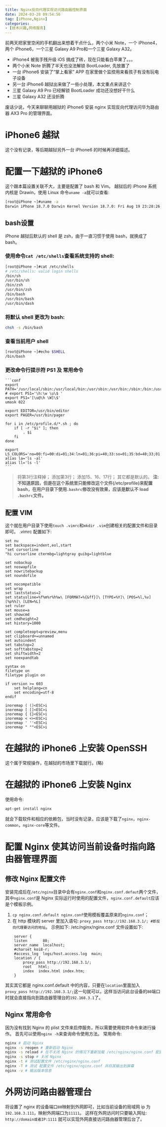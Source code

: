 ```yaml
---
title: Nginx反向代理实现访问路由器控制界面
date: 2024-03-28 09:54:56
tag: [iPhone,Nginx]
categories: 
- [技术兴趣,网络服务]
---
```

前两天把家里空闲的手机翻出来想着干点什么，两个小米 Note，一个 iPhone4，两个 iPhone6，一个三星 Galaxy A9 Pro和一个三星 Galaxy A32。
- iPhone4 被我手残升级 iOS 搞成了砖，现在只能看白苹果了。。。
- 两个小米 Note 折腾了半天也没法解锁 BootLoader, 先放置了
- 一台 iPhone6 安装了“掌上看家” APP 在家里做个监控用来看孩子有没有玩电子设备
- 另一台 iPhone6 越狱出来做了一些小处理，本文重点来讲这个
- 三星 Galaxy A9 Pro 已经解锁 BootLoader 成功还没想好干什么
- 三星 Galaxy A32 还没折腾
<!--more-->

废话少说，今天来聊聊用越狱的 iPhone6 安装 nginx 实现反向代理访问华为路由器 AX3 Pro 的管理界面。

# iPhone6 越狱
这个没有记录，等后期越狱另外一台 iPhone6 的时候再详细描述。

# 配置一下越狱的 iPhone6
这个跟本篇设置关联不大，主要是配置了 bash 和 Vim。
越狱后的 iPhone 系统内核是 Drawin，使用 Linux 命令`uname -a`就可以查看:
```bash
[root@iPhone ~]#uname -a
Darwin iPhone 18.7.0 Darwin Kernel Version 18.7.0: Fri Aug 19 23:28:26 PDT 2022; root:xnu-4903.272.5~1/RELEASE_ARM64_T7000 iPhone7,1 arm Darwin
```
## bash设置
iPhone 越狱后默认的 shell 是 zsh，由于一直习惯于使用 bash，就换成了 bash。

### 使用命令`cat /etc/shells`查看系统支持的 shell:
```bash
[root@iPhone ~]#cat /etc/shells
# /etc/shells: valid login shells
/bin/sh
/usr/bin/sh
/bin/zsh
/usr/bin/zsh
/bin/bash
/usr/bin/bash
/usr/bin/dash
```

### 将默认 shell 更改为 bash:
```bash
chsh -s /bin/bash
```

### 查看当前用户 shell
```bash
[root@iPhone ~]#echo $SHELL
/bin/bash
```

### 更改命令行提示符 PS1 及 常用命令

    ```conf
    export PATH='/usr/local/sbin:/usr/local/bin:/usr/sbin:/usr/bin:/sbin:/bin:/usr/bin/X11:/usr/games'
    # export PS1='\h:\w \u\$ '
    export PS1='[\u@\h \W]\$'
    umask 022

    export EDITOR=/usr/bin/editor
    export PAGER=/usr/bin/pager

    for i in /etc/profile.d/*.sh ; do
        if [ -r "$i" ]; then
            . $i
        fi
    done

    export LS_COLORS='no=00:fi=00:di=01;34:ln=01;36:pi=40;33:so=01;35:bd=40;33;01:cd=40;33;01:or=01;05;37;41:mi=01;05;37;41:ex=01;32:*.cmd=01;35:*.exe=01;35:*.com=01;35:*.btm=01;35:*.bat=01;35:*.sh=01;35:*.csh=01;35:*.tar=01;31:*.tgz=01;31:*.arj=01;31:*.taz=01;31:*.lzh=01;31:*.zip=01;31:*.z=01;31:*.Z=01;31:*.gz=01;31:*.bz2=01;31:*.bz=01;31:*.tz=01;31:*.rpm=01;31:*.cpio=01;31:*.jpg=01;35:*.gif=01;35:*.bmp=01;35:*.xbm=01;35:*.xpm=01;35:*.png=01;35:*.tif=01;35:'
    alias la='ls -al'
    alias ll='ls -l'
    ```
> 将第3行注释掉；
> 添加第3行；
> 添加15、16、17行；
> 其它都是默认的。
> **注:不知道原因，但是在这个系统里只能修改这个文件(/etc/profile)来配置 bash，在用户目录下使用`.bashrc`修改没有效果，应该是默认不 load `.bashrc`文件。**

## 配置 VIM
这个就在用户目录下使用`touch .vimrc`和`mkdir .vim`创建相关的配置文件和目录即可。
.vimrc 配置如下:

```vim
set nu
set backspace=indent,eol,start
"set cursorline
"hi cursorline ctermbg=lightgray guibg=lightblue

set nobackup
set noswapfile
set nowritebackup
set noundofile

set nocompatible
set wrap
set laststatus=2
set statusline=%f%m%r%h%w\ [FORMAT=%{&ff}]\ [TYPE=%Y]\ [POS=%l,%v][%p%%]\ [LEN=%L]
set ruler
set mouse=a
set showcmd
set cmdheight=2
set history=1000

set completeopt=preview,menu
set clipboard+=unnamed
set autoindent
set tabstop=2
set softtabstop=2
set shiftwidth=2
set noexpandtab

syntax on
filetype on
filetype plugin on

if version >= 603
    set helplang=cn
    set encoding=utf-8
endif

inoremap ( ()<ESC>i
inoremap [ []<ESC>i
inoremap { {}<ESC>i
inoremap < <><ESC>i
inoremap ' ''<ESC>i
inoremap " ""<ESC>i
```

# 在越狱的 iPhone6 上安装 OpenSSH
这个属于常规操作，在越狱的市场里下载就行。(略)

# 在越狱的 iPhone6 上安装 Nginx
使用命令:
```bash
apt-get install nginx
```
就会下载软件和相应的依赖包，当时没有记录，应该是下载了`nginx`，`nginx-common`，`nginx-core`等文件。

# 配置 Nginx 使其访问当前设备时指向路由器管理界面

## 修改 Nginx 配置文件

安装完成后在```/etc/nginx```目录中会有```nginx.conf```和```nginx.conf.defaut```两个文件，其中```nginx.conf```是 Nginx 实际运行时使用的配置文件，```nginx.conf.default```应该是个模板示例。
1. ```cp nginx.conf.default nginx.conf```使用模板覆盖原来的```nginx.conf```；
2. 在 http 模块的 server 里加入语句: ```proxy_pass http://192.168.3.1/; #即反向代理要访问的地址```。
   示例如下:
   /etc/nginx/nginx.conf 文件设置如下:
```nginx
    server {
    listen       80;
    server_name  localhost;
    #charset koi8-r;
    #access_log  logs/host.access.log  main;
    location / {
        proxy_pass http://192.168.3.1/;
        root   html;
        index  index.html index.htm;
    }
```
其实其它都是 nginx.conf.default 中的内容，只要在`location`里面加入`proxy_pass http://192.168.3.1/;`这一句就可以，这样当访问此台设备的`80`端口时就会直接指向到路由器管理台的`192.168.3.1`了。

## Nginx 常用命令
因为没有找到 Nginx 的 plist 文件来启停服务，所以需要使用软件命令来进行操作。
首先可以使用```nginx -h```来查询命令使用方法。
常用命令:
```bash
nginx # 启动 Nginx
nginx -s reopen # 重新启动 Nginx
nginx -s reload # 在不关闭 Nginx 的情况下重新加载 /etc/nginx/nginx.conf 配置文件
nginx -s stop # 关闭 Nginx
nginx -t # 测试配置文件 /etc/nginx/nginx.conf
nginx -T # 测试 配置文件 /etc/nginx/nginx.conf 并将其输出到屏幕
nginx -v # 输出版本信息
```

# 外网访问路由器管理台
将设置了 nginx 的设备端口`80`映射到外网即可，比如当前设备的局域网 ip 为`192.168.3.111`，映射外网端口为`11111`。
这样在外网访问时只要输入网址: `http://domain或者IP:1111` 就可以实现外网直接访问路由器管理后台了。